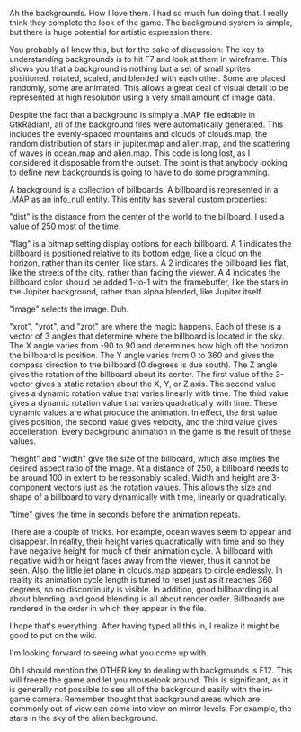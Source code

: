 Ah the backgrounds.  How I love them.  I had so much fun doing that.  I really think they complete the look of the game.  The background system is simple, but there is huge potential for artistic expression there.

You probably all know this, but for the sake of discussion: The key to understanding backgrounds is to hit F7 and look at them in wireframe.  This shows you that a background is nothing but a set of small sprites positioned, rotated, scaled, and blended with each other.  Some are placed randomly, some are animated.  This allows a great deal of visual detail to be represented at high resolution using a very small amount of image data.

Despite the fact that a background is simply a .MAP file editable in GtkRadiant, all of the background files were automatically generated.  This includes the evenly-spaced mountains and clouds of clouds.map, the random distribution of stars in jupiter.map and alien.map, and the scattering of waves in ocean.map and alien.map.  This code is long lost, as I considered it disposable from the outset.  The point is that anybody looking to define new backgrounds is going to have to do some programming.

A background is a collection of billboards.  A billboard is represented in a .MAP as an info_null entity.  This entity has several custom properties:

"dist" is the distance from the center of the world to the billboard.  I used a value of 250 most of the time.

"flag" is a bitmap setting display options for each billboard.  A 1 indicates the billboard is positioned relative to its bottom edge, like a cloud on the horizon, rather than its center, like stars.  A 2 indicates the billboard lies flat, like the streets of the city, rather than facing the viewer.  A 4 indicates the billboard color should be added 1-to-1 with the framebuffer, like the stars in the Jupiter background, rather than alpha blended, like Jupiter itself.

"image" selects the image.  Duh.

"xrot", "yrot", and "zrot" are where the magic happens.  Each of these is a vector of 3 angles that determine where the billboard is located in the sky.  The X angle varies from -90 to 90 and determines how high off the horizon the billboard is position.  The Y angle varies from 0 to 360 and gives the compass direction to the billboard (0 degrees is due south).  The Z angle gives the rotation of the billboard about its center.  The first value of the 3-vector gives a static rotation about the X, Y, or Z axis.  The second value gives a dynamic rotation value that varies linearly with time.  The third value gives a dynamic rotation value that varies quadratically with time.  These dynamic values are what produce the animation.  In effect, the first value gives position, the second value gives velocity, and the third value gives accelleration.  Every background animation in the game is the result of these values.

"height" and "width" give the size of the billboard, which also implies the desired aspect ratio of the image.  At a distance of 250, a billboard needs to be around 100 in extent to be reasonably scaled.  Width and height are 3-component vectors just as the rotation values.  This allows the size and shape of a billboard to vary dynamically with time, linearly or quadratically.

"time" gives the time in seconds before the animation repeats.

There are a couple of tricks.  For example, ocean waves seem to appear and disappear.  In reality, their height varies quadratically with time and so they have negative height for much of their animation cycle.  A billboard with negative width or height faces away from the viewer, thus it cannot be seen.  Also, the little jet plane in clouds.map appears to circle endlessly.  In reality its animation cycle length is tuned to reset just as it reaches 360 degrees, so no discontinuity is visible.  In addition, good billboarding is all about blending, and good blending is all about render order.  Billboards are rendered in the order in which they appear in the file.

I hope that's everything.  After having typed all this in, I realize it might be good to put on the wiki.

I'm looking forward to seeing what you come up with.

Oh I should mention the OTHER key to dealing with backgrounds is F12.  This will freeze the game and let you mouselook around.  This is significant, as it is generally not possible to see all of the background easily with the in-game camera.  Remember thought that background areas which are commonly out of view can come into view on mirror levels.  For example, the stars in the sky of the alien background.
